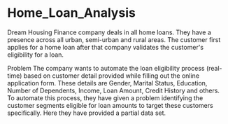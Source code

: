 # Home_Loan_Analysis

Dream Housing Finance company deals in all home loans. They have a presence across all urban, semi-urban and rural areas. The customer first applies for a home loan after that company validates the customer's eligibility for a loan.

Problem The company wants to automate the loan eligibility process (real-time) based on customer detail provided while filling out the online application form. These details are Gender, Marital Status, Education, Number of Dependents, Income, Loan Amount, Credit History and others. To automate this process, they have given a problem identifying the customer segments eligible for loan amounts to target these customers specifically. Here they have provided a partial data set.
